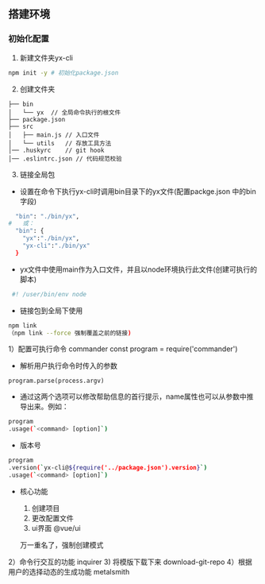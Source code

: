 
## 搭建环境

### 初始化配置
1. 新建文件夹yx-cli

```bash
npm init -y # 初始化package.json
```
2. 创建文件夹

```
├── bin
│   └── yx  // 全局命令执行的根文件
├── package.json
├── src
│   ├── main.js // 入口文件
│   └── utils   // 存放工具方法
│── .huskyrc    // git hook
│── .eslintrc.json // 代码规范校验
```

3. 链接全局包

- 设置在命令下执行yx-cli时调用bin目录下的yx文件(配置packge.json 中的bin字段)

```bash
  "bin": "./bin/yx",
#   或：
  "bin": {
    "yx":"./bin/yx",
    "yx-cli":"./bin/yx"
  }
```
- yx文件中使用main作为入口文件，并且以node环境执行此文件(创建可执行的脚本)
```bash
 #! /user/bin/env node
```
- 链接包到全局下使用

```bash
npm link 
（npm link --force 强制覆盖之前的链接)
```


1）配置可执行命令 commander
const  program = require('commander')

- 解析用户执行命令时传入的参数

```
program.parse(process.argv)
```

- 通过这两个选项可以修改帮助信息的首行提示，name属性也可以从参数中推导出来。例如：

```bash
program
.usage(`<command> [option]`)
```
- 版本号

```bash
program
.version(`yx-cli@${require('../package.json').version}`)
.usage(`<command> [option]`)
```

- 核心功能
  1. 创建项目
  2. 更改配置文件
  3. ui界面 @vue/ui

  万一重名了，强制创建模式

  



2）命令行交互的功能 inquirer
3) 将模版下载下来  download-git-repo
4）根据用户的选择动态的生成功能  metalsmith




